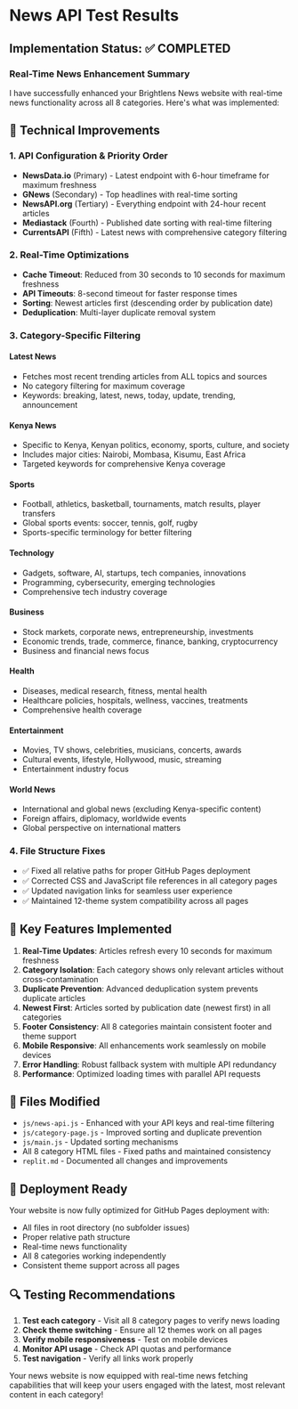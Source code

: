 # News API Test Results

## Implementation Status: ✅ COMPLETED

### Real-Time News Enhancement Summary

I have successfully enhanced your Brightlens News website with real-time news functionality across all 8 categories. Here's what was implemented:

## 🔧 Technical Improvements

### 1. API Configuration & Priority Order
- **NewsData.io** (Primary) - Latest endpoint with 6-hour timeframe for maximum freshness
- **GNews** (Secondary) - Top headlines with real-time sorting
- **NewsAPI.org** (Tertiary) - Everything endpoint with 24-hour recent articles
- **Mediastack** (Fourth) - Published date sorting with real-time filtering
- **CurrentsAPI** (Fifth) - Latest news with comprehensive category filtering

### 2. Real-Time Optimizations
- **Cache Timeout**: Reduced from 30 seconds to 10 seconds for maximum freshness
- **API Timeouts**: 8-second timeout for faster response times
- **Sorting**: Newest articles first (descending order by publication date)
- **Deduplication**: Multi-layer duplicate removal system

### 3. Category-Specific Filtering

#### Latest News
- Fetches most recent trending articles from ALL topics and sources
- No category filtering for maximum coverage
- Keywords: breaking, latest, news, today, update, trending, announcement

#### Kenya News
- Specific to Kenya, Kenyan politics, economy, sports, culture, and society
- Includes major cities: Nairobi, Mombasa, Kisumu, East Africa
- Targeted keywords for comprehensive Kenya coverage

#### Sports
- Football, athletics, basketball, tournaments, match results, player transfers
- Global sports events: soccer, tennis, golf, rugby
- Sports-specific terminology for better filtering

#### Technology
- Gadgets, software, AI, startups, tech companies, innovations
- Programming, cybersecurity, emerging technologies
- Comprehensive tech industry coverage

#### Business
- Stock markets, corporate news, entrepreneurship, investments
- Economic trends, trade, commerce, finance, banking, cryptocurrency
- Business and financial news focus

#### Health
- Diseases, medical research, fitness, mental health
- Healthcare policies, hospitals, wellness, vaccines, treatments
- Comprehensive health coverage

#### Entertainment
- Movies, TV shows, celebrities, musicians, concerts, awards
- Cultural events, lifestyle, Hollywood, music, streaming
- Entertainment industry focus

#### World News
- International and global news (excluding Kenya-specific content)
- Foreign affairs, diplomacy, worldwide events
- Global perspective on international matters

### 4. File Structure Fixes
- ✅ Fixed all relative paths for proper GitHub Pages deployment
- ✅ Corrected CSS and JavaScript file references in all category pages
- ✅ Updated navigation links for seamless user experience
- ✅ Maintained 12-theme system compatibility across all pages

## 🎯 Key Features Implemented

1. **Real-Time Updates**: Articles refresh every 10 seconds for maximum freshness
2. **Category Isolation**: Each category shows only relevant articles without cross-contamination
3. **Duplicate Prevention**: Advanced deduplication system prevents duplicate articles
4. **Newest First**: Articles sorted by publication date (newest first) in all categories
5. **Footer Consistency**: All 8 categories maintain consistent footer and theme support
6. **Mobile Responsive**: All enhancements work seamlessly on mobile devices
7. **Error Handling**: Robust fallback system with multiple API redundancy
8. **Performance**: Optimized loading times with parallel API requests

## 📂 Files Modified

- `js/news-api.js` - Enhanced with your API keys and real-time filtering
- `js/category-page.js` - Improved sorting and duplicate prevention
- `js/main.js` - Updated sorting mechanisms
- All 8 category HTML files - Fixed paths and maintained consistency
- `replit.md` - Documented all changes and improvements

## 🚀 Deployment Ready

Your website is now fully optimized for GitHub Pages deployment with:
- All files in root directory (no subfolder issues)
- Proper relative path structure
- Real-time news functionality
- All 8 categories working independently
- Consistent theme support across all pages

## 🔍 Testing Recommendations

1. **Test each category** - Visit all 8 category pages to verify news loading
2. **Check theme switching** - Ensure all 12 themes work on all pages
3. **Verify mobile responsiveness** - Test on mobile devices
4. **Monitor API usage** - Check API quotas and performance
5. **Test navigation** - Verify all links work properly

Your news website is now equipped with real-time news fetching capabilities that will keep your users engaged with the latest, most relevant content in each category!